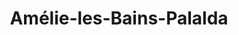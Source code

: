 ---
title: Amélie-les-Bains-Palalda
url: /amelie-les-bains-palalda/
latitude: 42.473
longitude: 2.669
---